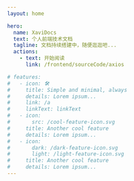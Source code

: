 ```yaml
---
layout: home

hero:
  name: XaviDocs
  text: 个人前端技术文档
  tagline: 文档持续搭建中，随便逛逛吧...
  actions: 
    - text: 开始阅读
      link: /frontend/sourceCode/axios

# features:
#   - icon: 🛠️
#     title: Simple and minimal, always
#     details: Lorem ipsum...
#     link: /a
#     linkText: linkText
#   - icon:
#       src: /cool-feature-icon.svg
#     title: Another cool feature
#     details: Lorem ipsum...
#   - icon:
#       dark: /dark-feature-icon.svg
#       light: /light-feature-icon.svg
#     title: Another cool feature
#     details: Lorem ipsum...
---
```

